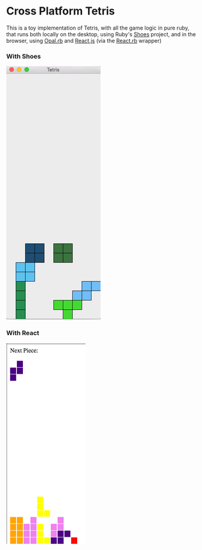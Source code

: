 Cross Platform Tetris
=====================

This is a toy implementation of Tetris, with all
the game logic in pure ruby, that runs both locally
on the desktop, using Ruby's [Shoes](http://shoesrb.com/) project,
and in the browser, using [Opal.rb](http://opalrb.org/) and [React.js](https://facebook.github.io/react/)
(via the [React.rb](https://github.com/zetachang/react.rb/) wrapper)

### With Shoes
![Tetris Shoes](https://github.com/bglusman/tetris/blob/master/Tetris%20Shoes%20Screenshot.png)

### With React
![Tetris React](https://github.com/bglusman/tetris/blob/master/Tetris%20Browser%20React%20Screenshot.png)
